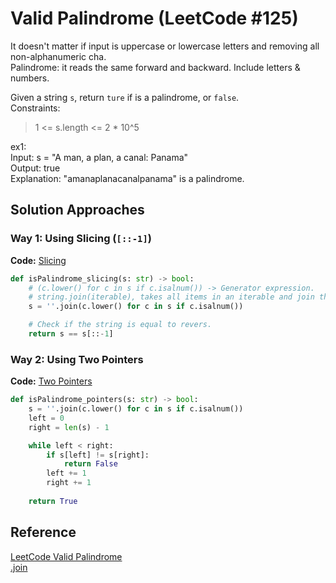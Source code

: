 # Valid Palindrome (LeetCode #125)

It doesn't matter if input is uppercase or lowercase letters and removing all non-alphanumeric cha.  
Palindrome: it reads the same forward and backward. Include letters & numbers.  

Given a string `s`, return `ture` if is a palindrome, or `false`.  
Constraints:
> 1 <= s.length <= 2 * 10^5

ex1:  
Input: s = "A man, a plan, a canal: Panama"  
Output: true  
Explanation: "amanaplanacanalpanama" is a palindrome.

## Solution Approaches

### Way 1: Using Slicing (`[::-1]`)
**Code:** [Slicing](valid_palindrome_slicing.py)

```python
def isPalindrome_slicing(s: str) -> bool:
    # (c.lower() for c in s if c.isalnum()) -> Generator expression.
    # string.join(iterable), takes all items in an iterable and join them into one string.
    s = ''.join(c.lower() for c in s if c.isalnum())

    # Check if the string is equal to revers.
    return s == s[::-1]
```

### Way 2: Using Two Pointers
**Code:** [Two Pointers](valid_palindrome_two_pointers.py)
```python
def isPalindrome_pointers(s: str) -> bool:
    s = ''.join(c.lower() for c in s if c.isalnum())
    left = 0
    right = len(s) - 1

    while left < right:
        if s[left] != s[right]:
            return False
        left += 1
        right += 1
        
    return True
```

## Reference
[LeetCode Valid Palindrome](https://leetcode.com/problems/valid-palindrome/description/)  
[.join](https://www.w3schools.com/python/ref_string_join.asp)